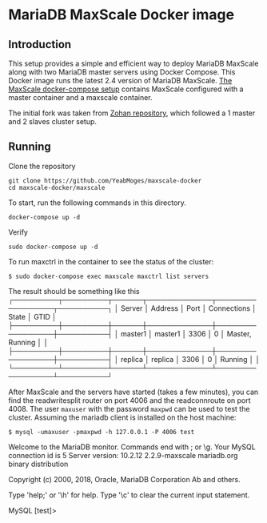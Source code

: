 # MariaDB MaxScale Docker image

## Introduction

This setup provides a simple and efficient way to deploy MariaDB MaxScale along with two MariaDB master servers using Docker Compose.
This Docker image runs the latest 2.4 version of MariaDB MaxScale. 
[The MaxScale docker-compose setup](./docker-compose.yml) contains MaxScale
configured with a master container and a maxscale container.


The initial fork was taken from [Zohan repository](https://github.com/Zohan/maxscale-docker), which followed a 1 master and 2 slaves cluster setup. 

## Running

Clone the repository

```
git clone https://github.com/YeabMoges/maxscale-docker
cd maxscale-docker/maxscale
```

To start, run the
following commands in this directory.

```
docker-compose up -d
```

Verify

```
sudo docker-compose up -d
```

To run maxctrl in the container to see the status of the cluster:
```
$ sudo docker-compose exec maxscale maxctrl list servers
```
The result should be something like this
┌─────────┬─────────┬──────┬─────────────┬─────────────────┬──────────┐
│ Server  │ Address │ Port │ Connections │ State           │ GTID     │
├─────────┼─────────┼──────┼─────────────┼─────────────────┼──────────┤
│ master1 │ master1 │ 3306 │ 0           │ Master, Running │          │
├─────────┼─────────┼──────┼─────────────┼─────────────────┼──────────┤
│ replica │ replica │ 3306 │ 0           │ Running         │          │
└─────────┴─────────┴──────┴─────────────┴─────────────────┴──────────┘

After MaxScale and the servers have started (takes a few minutes), you can find
the readwritesplit router on port 4006 and the readconnroute on port 4008. The
user `maxuser` with the password `maxpwd` can be used to test the cluster.
Assuming the mariadb client is installed on the host machine:
```
$ mysql -umaxuser -pmaxpwd -h 127.0.0.1 -P 4006 test
```
Welcome to the MariaDB monitor.  Commands end with ; or \g.
Your MySQL connection id is 5
Server version: 10.2.12 2.2.9-maxscale mariadb.org binary distribution

Copyright (c) 2000, 2018, Oracle, MariaDB Corporation Ab and others.

Type 'help;' or '\h' for help. Type '\c' to clear the current input statement.

MySQL [test]>


